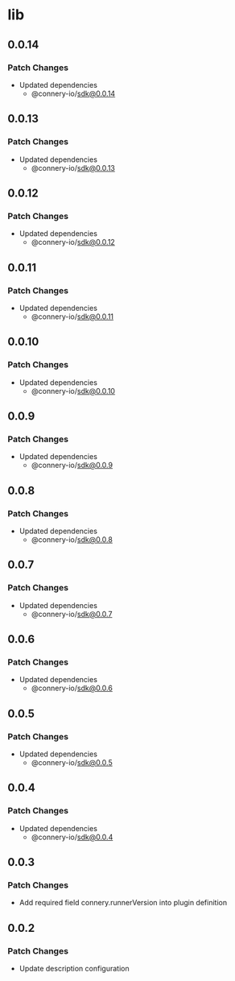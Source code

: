 # lib

## 0.0.14

### Patch Changes

- Updated dependencies
  - @connery-io/sdk@0.0.14

## 0.0.13

### Patch Changes

- Updated dependencies
  - @connery-io/sdk@0.0.13

## 0.0.12

### Patch Changes

- Updated dependencies
  - @connery-io/sdk@0.0.12

## 0.0.11

### Patch Changes

- Updated dependencies
  - @connery-io/sdk@0.0.11

## 0.0.10

### Patch Changes

- Updated dependencies
  - @connery-io/sdk@0.0.10

## 0.0.9

### Patch Changes

- Updated dependencies
  - @connery-io/sdk@0.0.9

## 0.0.8

### Patch Changes

- Updated dependencies
  - @connery-io/sdk@0.0.8

## 0.0.7

### Patch Changes

- Updated dependencies
  - @connery-io/sdk@0.0.7

## 0.0.6

### Patch Changes

- Updated dependencies
  - @connery-io/sdk@0.0.6

## 0.0.5

### Patch Changes

- Updated dependencies
  - @connery-io/sdk@0.0.5

## 0.0.4

### Patch Changes

- Updated dependencies
  - @connery-io/sdk@0.0.4

## 0.0.3

### Patch Changes

- Add required field connery.runnerVersion into plugin definition

## 0.0.2

### Patch Changes

- Update description configuration
